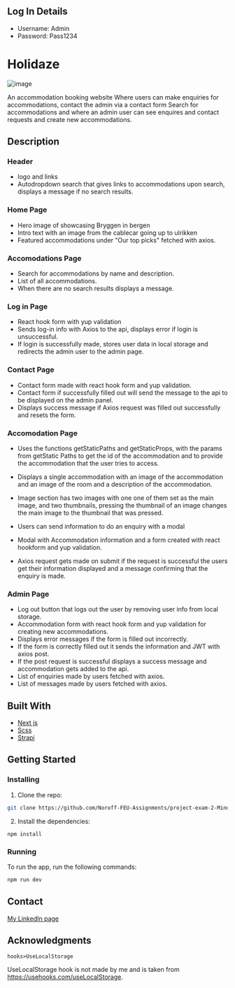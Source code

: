 ## Log In Details

- Username: Admin
- Password: Pass1234

# Holidaze

![image](https://res.cloudinary.com/dmypm1x6b/image/upload/v1654120953/holidaze_zo7txe.jpg)

An accommodation booking website Where users can make enquiries for accommodations, contact the admin via a contact form
Search for accommodations and where an admin user can see enquires and contact requests and create new accommodations.

## Description

### Header

- logo and links
- Autodropdown search that gives links to accommodations upon search, displays a message if no search results.

### Home Page

- Hero image of showcasing Bryggen in bergen
- Intro text with an image from the cablecar going up to ulrikken
- Featured accommodations under "Our top picks" fetched with axios.

### Accomodations Page

- Search for accommodations by name and description.
- List of all accommodations.
- When there are no search results displays a message.

### Log in Page

- React hook form with yup validation
- Sends log-in info with Axios to the api, displays error if login is unsuccessful.
- If login is successfully made, stores user data in local storage and redirects the admin user to the admin page.

### Contact Page

- Contact form made with react hook form and yup validation.
- Contact form if successfully filled out will send the message to the api to be displayed on the admin panel.
- Displays success message if Axios request was filled out successfully and resets the form.

### Accomodation Page

- Uses the functions getStaticPaths and getStaticProps, with the params from getStatic Paths to get the id of the accommodation and to provide the accommodation that the user tries to access.

- Displays a single accommodation with an image of the accommodation and an image of the room and a description of the accommodation.

- Image section has two images with one one of them set as the main image, and two thumbnails, pressing the thumbnail of an image changes the main image to the thumbnail that was pressed.

- Users can send information to do an enquiry with a modal

- Modal with Accommodation information and a form created with react hookform and yup validation.

- Axios request gets made on submit if the request is successful the users get their information displayed and a message confirming that the enquiry is made.

### Admin Page

- Log out button that logs out the user by removing user info from local storage.
- Accommodation form with react hook form and yup validation for creating new accommodations.
- Displays error messages if the form is filled out incorrectly.
- If the form is correctly filled out it sends the information and JWT with axios post.
- If the post request is successful displays a success message and accommodation gets added to the api.
- List of enquiries made by users fetched with axios.
- List of messages made by users fetched with axios.

## Built With

- [Next js](https://nextjs.org/)
- [Scss](https://sass-lang.com/)
- [Strapi](https://docs.strapi.io/developer-docs/latest/getting-started/introduction.html)

## Getting Started

### Installing

1. Clone the repo:

```bash
git clone https://github.com/Noroff-FEU-Assignments/project-exam-2-Mindless-dev.git
```

2. Install the dependencies:

```
npm install
```

### Running

To run the app, run the following commands:

```bash
npm run dev
```

## Contact

[My LinkedIn page](https://www.linkedin.com/in/kenny-holmen-b853b4a1)

## Acknowledgments

```
hooks>UseLocalStorage

```

UseLocalStorage hook is not made by me and is taken from https://usehooks.com/useLocalStorage.
